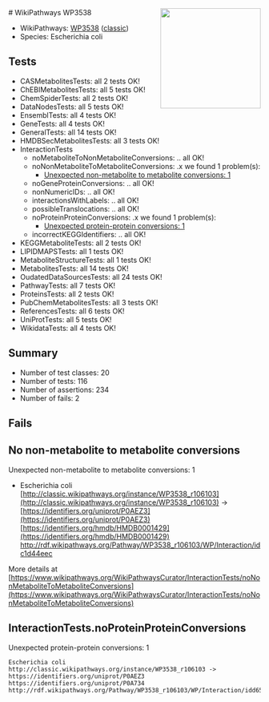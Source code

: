 <img style="float: right; width: 200px" src="https://upload.wikimedia.org/wikipedia/commons/thumb/8/83/Wplogo_with_text_500.png/640px-Wplogo_with_text_500.png" />
# WikiPathways WP3538

* WikiPathways: [WP3538](https://wikipathways.org/pathways/WP3538) ([classic](https://classic.wikipathways.org/instance/WP3538))
* Species: Escherichia coli
## Tests
* CASMetabolitesTests: all 2 tests OK!
* ChEBIMetabolitesTests: all 5 tests OK!
* ChemSpiderTests: all 2 tests OK!
* DataNodesTests: all 5 tests OK!
* EnsemblTests: all 4 tests OK!
* GeneTests: all 4 tests OK!
* GeneralTests: all 14 tests OK!
* HMDBSecMetabolitesTests: all 3 tests OK!
* InteractionTests
    * noMetaboliteToNonMetaboliteConversions: .. all OK!
    * noNonMetaboliteToMetaboliteConversions: .x we found 1 problem(s):
        * [Unexpected non-metabolite to metabolite conversions: 1](#4b4cfabf)
    * noGeneProteinConversions: .. all OK!
    * nonNumericIDs: .. all OK!
    * interactionsWithLabels: .. all OK!
    * possibleTranslocations: .. all OK!
    * noProteinProteinConversions: .x we found 1 problem(s):
        * [Unexpected protein-protein conversions: 1](#2cf74677)
    * incorrectKEGGIdentifiers: .. all OK!
* KEGGMetaboliteTests: all 2 tests OK!
* LIPIDMAPSTests: all 1 tests OK!
* MetaboliteStructureTests: all 1 tests OK!
* MetabolitesTests: all 14 tests OK!
* OudatedDataSourcesTests: all 24 tests OK!
* PathwayTests: all 7 tests OK!
* ProteinsTests: all 2 tests OK!
* PubChemMetabolitesTests: all 3 tests OK!
* ReferencesTests: all 6 tests OK!
* UniProtTests: all 5 tests OK!
* WikidataTests: all 4 tests OK!


## Summary

* Number of test classes: 20
* Number of tests: 116
* Number of assertions: 234
* Number of fails: 2

## Fails

<a name="4b4cfabf" />

## No non-metabolite to metabolite conversions

Unexpected non-metabolite to metabolite conversions: 1

* Escherichia coli [http://classic.wikipathways.org/instance/WP3538_r106103](http://classic.wikipathways.org/instance/WP3538_r106103) → [https://identifiers.org/uniprot/P0AEZ3](https://identifiers.org/uniprot/P0AEZ3) [https://identifiers.org/hmdb/HMDB0001429](https://identifiers.org/hmdb/HMDB0001429) http://rdf.wikipathways.org/Pathway/WP3538_r106103/WP/Interaction/idc1d44eec


More details at [https://www.wikipathways.org/WikiPathwaysCurator/InteractionTests/noNonMetaboliteToMetaboliteConversions](https://www.wikipathways.org/WikiPathwaysCurator/InteractionTests/noNonMetaboliteToMetaboliteConversions)

<a name="2cf74677" />

## InteractionTests.noProteinProteinConversions

Unexpected protein-protein conversions: 1
```
Escherichia coli http://classic.wikipathways.org/instance/WP3538_r106103 -> https://identifiers.org/uniprot/P0AEZ3 https://identifiers.org/uniprot/P0A734 http://rdf.wikipathways.org/Pathway/WP3538_r106103/WP/Interaction/idd65c447
```

